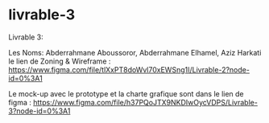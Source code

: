 # livrable-3

Livrable 3:

Les Noms:
    Abderrahmane Aboussoror,
    Abderrahmane Elhamel,
    Aziz Harkati
le lien de Zoning & Wireframe : 
https://www.figma.com/file/tlXxPT8doWvl70xEWSng1I/Livrable-2?node-id=0%3A1

Le mock-up avec le prototype et la charte grafique sont dans le lien de figma :
    https://www.figma.com/file/h37PQoJTX9NKDIwOycVDPS/Livrable-3?node-id=0%3A1
    
  
